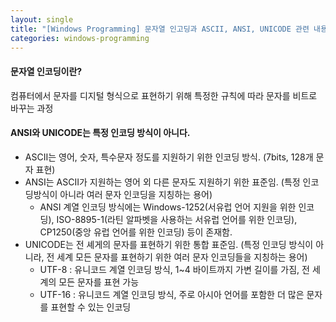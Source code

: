 ```yaml
---
layout: single
title: "[Windows Programming] 문자열 인고딩과 ASCII, ANSI, UNICODE 관련 내용 정리"
categories: windows-programming
---
```


#### 문자열 인코딩이란?
컴퓨터에서 문자를 디지털 형식으로 표현하기 위해 특정한 규칙에 따라 문자를 비트로 바꾸는 과정

#### ANSI와 UNICODE는 특정 인코딩 방식이 아니다.
- ASCII는 영어, 숫자, 특수문자 정도를 지원하기 위한 인코딩 방식. (7bits, 128개 문자 표현)
- ANSI는 ASCII가 지원하는 영어 외 다른 문자도 지원하기 위한 표준임. (특정 인코딩방식이 아니라 여러 문자 인코딩을 지칭하는 용어)
	- ANSI 계열 인코딩 방식에는 Windows-1252(서유럽 언어 지원을 위한 인코딩), ISO-8895-1(라틴 알파벳을 사용하는 서유럽 언어를 위한 인코딩), CP1250(중앙 유럽 언어를 위한 인코딩) 등이 존재함.
- UNICODE는 전 셰게의 문자를 표현하기 위한 통합 표준임. (특정 인코딩 방식이 아니라, 전 세계 모든 문자를 표현하기 위한 여러 문자 인코딩들을 지칭하는 용어)
	- UTF-8 : 유니코드 계열 인코딩 방식, 1~4 바이트까지 가변 길이를 가짐, 전 세계의 모든 문자를 표현 가능
	- UTF-16 : 유니코드 계열 인코딩 방식, 주로 아시아 언어를 포함한 더 많은 문자를 표현할 수 있는 인코딩